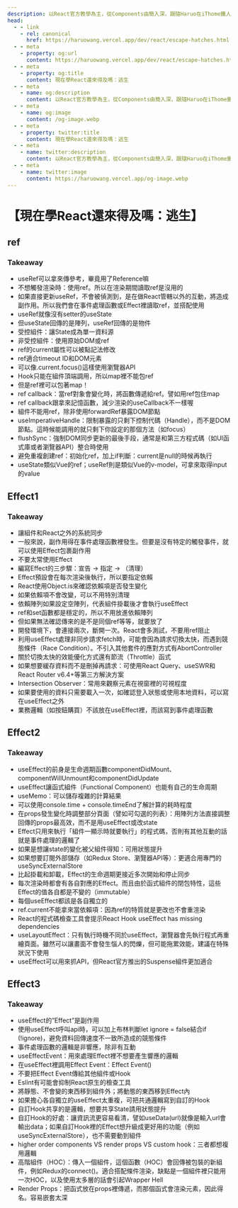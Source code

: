 ```yaml
---
description: 以React官方教學為主，從Components由簡入深，跟隨Haruo在iThome鐵人賽中一同成長
head:
  - - link
    - rel: canonical
      href: https://haruowang.vercel.app/dev/react/escape-hatches.html
  - - meta
    - property: og:url
      content: https://haruowang.vercel.app/dev/react/escape-hatches.html
  - - meta
    - property: og:title
      content: 現在學React還來得及嗎：逃生
  - - meta
    - name: og:description
      content: 以React官方教學為主，從Components由簡入深，跟隨Haruo在iThome鐵人賽中一同成長
  - - meta
    - name: og:image
      content: /og-image.webp
  - - meta
    - property: twitter:title
      content: 現在學React還來得及嗎：逃生
  - - meta
    - name: twitter:description
      content: 以React官方教學為主，從Components由簡入深，跟隨Haruo在iThome鐵人賽中一同成長
  - - meta
    - name: twitter:image
      content: https://haruowang.vercel.app/og-image.webp
---
```


# 【現在學React還來得及嗎：逃生】

<p><Badge type="info" text="🌳 Evergreen" /></P>

## ref

### Takeaway
-	useRef可以拿來傳參考，畢竟用了Reference嘛
-	不想觸發渲染時：使用ref。所以在渲染期間讀取ref是沒用的
-	如果直接更新useRef，不會被偵測到，是在做React管轄以外的互動，將造成副作用。所以我們會在事件處理函數或Effect裡讀取ref，並搭配使用
-	useRef就像沒有setter的useState
-	但useState回傳的是陣列，useRef回傳的是物件
-	受控組件：讓State成為單一資料源
-	非受控組件：使用原始DOM或ref
-	ref的current屬性可以被點記法修改
-	ref適合timeout ID和DOM元素
-	可以像.current.focus()這樣使用瀏覽器API
-	Hook只能在組件頂端調用，所以map裡不能包ref
-	但是ref裡可以包著map！
-	ref callback：當ref對象會變化時，將函數傳遞給ref。譬如用ref包住map
-	ref callback跟拿來記憶函數，減少渲染的useCallback不一樣喔
-	組件不能用ref，除非使用forwardRef暴露DOM節點
-	useImperativeHandle：限制暴露的只剩下控制代碼（Handle），而不是DOM節點。這時候能調用的就只剩下你設定的那個方法（如focus）
-	flushSync：強制DOM同步更新的最後手段，通常是和第三方程式碼（如UI函式庫或者瀏覽器API）整合時使用
-	避免重複創建ref：初始化ref，加上if判斷：current是null的時候再執行
-	useState類似Vue的ref；useRef則是類似Vue的v-model，可拿來取得input的value

## Effect1

### Takeaway
-	讓組件和React之外的系統同步
-	一般來說，副作用得在事件處理函數裡發生。但要是沒有特定的觸發事件，就可以使用Effect包裹副作用
-	不要太常使用Effect
-	編寫Effect的三步驟：宣告 → 指定 → （清理）
-	Effect預設會在每次渲染後執行，所以要指定依賴
-	React使用Object.is來確認依賴項是否發生變化
-	如果依賴項不會改變，可以不用特別清理
-	依賴陣列如果設定空陣列，代表組件掛載後才會執行useEffect
-	ref和set函數都是穩定的，所以不用放進依賴陣列
-	但如果無法確認傳來的是不是同個ref等等，就要放了
-	開發環境下，會連接兩次，斷開一次。React會多測試，不要用ref阻止
-	利用useEffect處理非同步請求fetch時，可能會因為請求切換太快，而遇到競態條件（Race Condition）。不引入其他套件的應對方式有AbortController
-	關於切換太快的效能優化方式還有節流（Throttle）函式
-	如果想要緩存資料而不是刪掉再請求：可使用React Query、useSWR和 React Router v6.4+等第三方解決方案
-	Intersection Observer：常用來觀察元素在視窗裡的可視程度
-	如果要使用的資料只需要載入一次，如確認登入狀態或使用本地資料，可以寫在useEffect之外
-	業務邏輯（如按鈕購買）不該放在useEffect裡，而該寫到事件處理函數

## Effect2

### Takeaway
-	useEffect的前身是生命週期函數componentDidMount、 componentWillUnmount和componentDidUpdate
-	useEffect讓函式組件（Functional Component）也能有自己的生命周期
-	useMemo：可以儲存複雜的計算結果
-	可以使用console.time + console.timeEnd了解計算的耗時程度
-	在props發生變化時調整部分頁面（譬如可勾選的列表）：用陣列方法直接調整回傳的props最高效，而不是用useEffect或改state
-	Effect只用來執行「組件一顯示時就要執行」的程式碼，否則有其他互動的話就是事件處理的邏輯了
-	如果是想讓state的變化被父組件得知：可用狀態提升
-	如果想要訂閱外部儲存（如Redux Store、瀏覽器API等）：更適合用專門的useSyncExternalStore
-	比起掛載和卸載，Effect的生命週期更接近多次開始和停止同步
-	每次渲染時都會有各自對應的Effect。而且由於函式組件的閉包特性，這些Effect的值各自都是不變的（immutable）
-	每個useEffect都該是各自獨立的
-	ref.current不能拿來當依賴項：因為ref的特質就是更改也不會重渲染
-	React的程式碼檢查工具會提示React Hook useEffect has missing dependencies
-	useLayoutEffect：只有執行時機不同於useEffect，瀏覽器會先執行程式再重繪頁面。雖然可以讓畫面不會發生惱人的閃爍，但可能拖累效能，建議在特殊狀況下使用
-	useEffect可以用來抓API，但React官方推出的Suspense組件更加適合

## Effect3

### Takeaway
-	useEffect的”Effect”是副作用
-	使用useEffect呼叫api時，可以加上布林判斷let ignore = false結合if (!ignore)，避免資料回傳速度不一致所造成的競態條件
-	事件處理函數的邏輯是非響應，除非有互動
-	useEffectEvent：用來處理Effect裡不想要產生響應的邏輯
-	在useEffect裡調用Effect Event：Effect Event()
-	不要把Effect Event傳給其他組件或Hook
-	Eslint有可能會抑制React原生的檢查工具
-	將靜態、不會變的東西移到組件外；將動態的東西移到Effect內
-	如果擔心各自獨立的useEffect太重複，可把共通邏輯寫到自訂的Hook
-	自訂Hook共享的是邏輯，想要共享State請用狀態提升
-	自訂Hook的好處：讓資訊流更容易看清，譬如useData(url)就像是輸入url會輸出data；如果自訂Hook裡的Effect想升級成更好用的功能（例如useSyncExternalStore），也不需要動到組件
-	higher order components VS render props VS custom hook：三者都想複用邏輯
-	高階組件（HOC）：傳入一個組件，這個函數（HOC）會回傳被包裝的新組件，例如Redux的connect()。適合搭配條件渲染，缺點是一個組件裡只能用一次HOC，以及使用太多層的話會引起Wrapper Hell
-	Render Props：把函式放在props裡傳遞，而那個函式會渲染元素，因此得名。容易嵌套太深